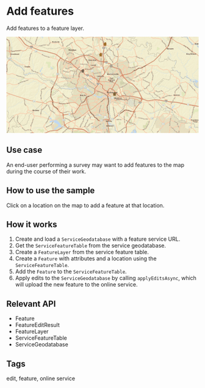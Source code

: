 # Add features

Add features to a feature layer.

![Image of adding features](AddFeatures.gif)

## Use case

An end-user performing a survey may want to add features to the map during the course of their work.

## How to use the sample

Click on a location on the map to add a feature at that location.

## How it works

1. Create and load a `ServiceGeodatabase` with a feature service URL.
2. Get the `ServiceFeatureTable` from the service geodatabase.
3. Create a `FeatureLayer` from the service feature table.
4. Create a `Feature` with attributes and a location using the `ServiceFeatureTable`.
5. Add the `Feature` to the `ServiceFeatureTable`.
6. Apply edits to the `ServiceGeodatabase` by calling `applyEditsAsync`, which will upload the new feature to the online service.

## Relevant API

* Feature
* FeatureEditResult
* FeatureLayer
* ServiceFeatureTable
* ServiceGeodatabase

## Tags

edit, feature, online service